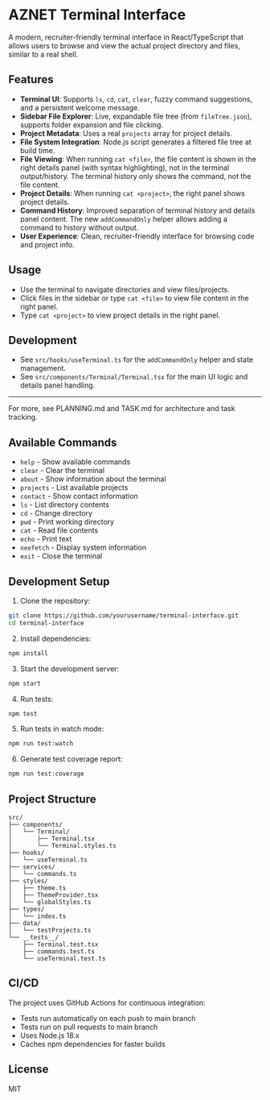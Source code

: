 # AZNET Terminal Interface

A modern, recruiter-friendly terminal interface in React/TypeScript that allows users to browse and view the actual project directory and files, similar to a real shell.

## Features
- **Terminal UI**: Supports `ls`, `cd`, `cat`, `clear`, fuzzy command suggestions, and a persistent welcome message.
- **Sidebar File Explorer**: Live, expandable file tree (from `fileTree.json`), supports folder expansion and file clicking.
- **Project Metadata**: Uses a real `projects` array for project details.
- **File System Integration**: Node.js script generates a filtered file tree at build time.
- **File Viewing**: When running `cat <file>`, the file content is shown in the right details panel (with syntax highlighting), not in the terminal output/history. The terminal history only shows the command, not the file content.
- **Project Details**: When running `cat <project>`, the right panel shows project details.
- **Command History**: Improved separation of terminal history and details panel content. The new `addCommandOnly` helper allows adding a command to history without output.
- **User Experience**: Clean, recruiter-friendly interface for browsing code and project info.

## Usage
- Use the terminal to navigate directories and view files/projects.
- Click files in the sidebar or type `cat <file>` to view file content in the right panel.
- Type `cat <project>` to view project details in the right panel.

## Development
- See `src/hooks/useTerminal.ts` for the `addCommandOnly` helper and state management.
- See `src/components/Terminal/Terminal.tsx` for the main UI logic and details panel handling.

---
For more, see PLANNING.md and TASK.md for architecture and task tracking.

## Available Commands

- `help` - Show available commands
- `clear` - Clear the terminal
- `about` - Show information about the terminal
- `projects` - List available projects
- `contact` - Show contact information
- `ls` - List directory contents
- `cd` - Change directory
- `pwd` - Print working directory
- `cat` - Read file contents
- `echo` - Print text
- `neofetch` - Display system information
- `exit` - Close the terminal

## Development Setup

1. Clone the repository:
```bash
git clone https://github.com/yourusername/terminal-interface.git
cd terminal-interface
```

2. Install dependencies:
```bash
npm install
```

3. Start the development server:
```bash
npm start
```

4. Run tests:
```bash
npm test
```

5. Run tests in watch mode:
```bash
npm run test:watch
```

6. Generate test coverage report:
```bash
npm run test:coverage
```

## Project Structure

```
src/
├── components/
│   └── Terminal/
│       ├── Terminal.tsx
│       └── Terminal.styles.ts
├── hooks/
│   └── useTerminal.ts
├── services/
│   └── commands.ts
├── styles/
│   ├── theme.ts
│   ├── ThemeProvider.tsx
│   └── globalStyles.ts
├── types/
│   └── index.ts
├── data/
│   └── testProjects.ts
└── __tests__/
    ├── Terminal.test.tsx
    ├── commands.test.ts
    └── useTerminal.test.ts
```

## CI/CD

The project uses GitHub Actions for continuous integration:
- Tests run automatically on each push to main branch
- Tests run on pull requests to main branch
- Uses Node.js 18.x
- Caches npm dependencies for faster builds

## License

MIT 